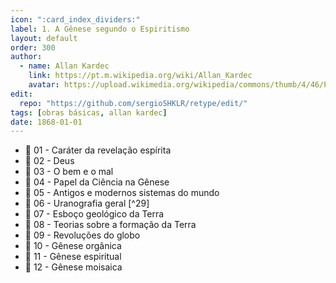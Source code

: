 ```yaml
---
icon: ":card_index_dividers:"
label: 1. A Gênese segundo o Espiritismo
layout: default
order: 300
author:
  - name: Allan Kardec
    link: https://pt.m.wikipedia.org/wiki/Allan_Kardec
    avatar: https://upload.wikimedia.org/wikipedia/commons/thumb/4/46/Photo_Kardec.jpg/182px-Photo_Kardec.jpg
edit:
  repo: "https://github.com/sergioSHKLR/retype/edit/"
tags: [obras básicas, allan kardec]
date: 1868-01-01
---
```


- 📄 01 -  Caráter da revelação espírita
- 📄 02 -  Deus
- 📄 03 -  O bem e o mal
- 📄 04 -  Papel da Ciência na Gênese
- 📄 05 -  Antigos e modernos sistemas do mundo
- 📄 06 -  Uranografia geral [^29]
- 📄 07 -  Esboço geológico da Terra
- 📄 08 -  Teorias sobre a formação da Terra
- 📄 09 -  Revoluções do globo
- 📄 10 -  Gênese orgânica
- 📄 11 -  Gênese espiritual
- 📄 12 -  Gênese moisaica
